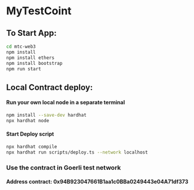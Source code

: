 # MyTestCoint

## To Start App:

```bash
cd mtc-web3
npm install
npm install ethers
npm install bootstrap
npm run start
```

## Local Contract deploy:

#### Run your own local node in a separate terminal

```bash
npm install --save-dev hardhat
npx hardhat node
```

#### Start Deploy script

```bash
npx hardhat compile
npx hardhat run scripts/deploy.ts --network localhost
```

### Use the contract in Goerli test network
#### Address contract: 0x94B923047661B1aa1c0BBa0249443e04A71df373